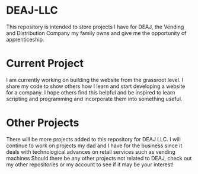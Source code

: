 # DEAJ-LLC
This repository is intended to store projects I have for DEAJ, the Vending and Distribution Company my family owns and give me the opportunity of apprenticeship.

# Current Project
I am currently working on building the website from the grassroot level. I share my code to show others how I learn and start developing a website for a company.
I hope others find this helpful and be inspired to learn scripting and programming and incorporate them into something useful.

# Other Projects
There will be more projects added to this repository for DEAJ LLC. I will continue to work on projects my dad and I have for the business since it deals with technological advances on retail services such as vending machines
Should there be any other projects not related to DEAJ, check out my other repositories or my account to see if it may be your interest!
